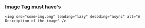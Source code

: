 ### Image Tag must have's

```
<img src="some-img.png" loading="lazy" decoding="async" alt="A Description of the image" />
```
